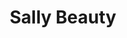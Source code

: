 ---
title: "Sally Beauty"
url: /san-antonio/sally-beauty-south-new-braunfels-avenue/
shop: hairdresser supply
---
